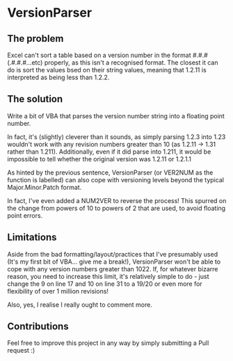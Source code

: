 # VersionParser

## The problem
Excel can't sort a table based on a version number in the format #.#.#(.#.#.#...etc) properly, as this isn't a recognised format. The closest it can do is sort the values bsed on their string values, meaning that 1.2.11 is interpreted as being less than 1.2.2.

## The solution
Write a bit of VBA that parses the version number string into a floating point number.

In fact, it's (slightly) cleverer than it sounds, as simply parsing 1.2.3 into 1.23 wouldn't work with any revision numbers greater than 10 (as 1.2.11 -> 1.31 rather than 1.211). Additionally, even if it did parse into 1.211, it would be impossible to tell whether the original version was 1.2.11 or 1.2.1.1

As hinted by the previous sentence, VersionParser (or VER2NUM as the function is labelled) can also cope with versioning levels beyond the typical Major.Minor.Patch format.

In fact, I've even added a NUM2VER to reverse the process! This spurred on the change from powers of 10 to powers of 2 that are used, to avoid floating point errors.

## Limitations
Aside from the bad formatting/layout/practices that I've presumably used (It's my first bit of VBA... give me a break!), VersionParser won't be able to cope with any version numbers greater than 1022. If, for whatever bizarre reason, you need to increase this limit, it's relatively simple to do - just change the 9 on line 17 and 10 on line 31 to a 19/20 or even more for flexibility of over 1 million revisions!

Also, yes, I realise I really ought to comment more.

## Contributions
Feel free to improve this project in any way by simply submitting a Pull request :) 
